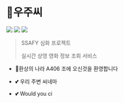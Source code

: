# 🚀우주씨

![](https://img.shields.io/badge/version-0.0.1-green.svg) ![](https://img.shields.io/badge/created__at-20.05.11-yellow.svg) ![](https://img.shields.io/badge/updated__at-20.05.11-blue.svg) 

> SSAFY 심화 프로젝트 
>
> 실시간 상영 영화 정보 조회 서비스



- 🎢환상의 나라 A406 조에 오신것을 환영합니다

- 💕 우리 주변 씨네마
- 💕 Would you ci 






